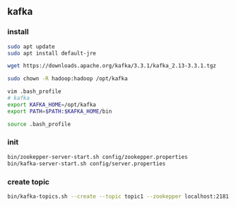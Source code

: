 ## kafka

### install

```  sh
sudo apt update
sudo apt install default-jre
```

``` sh
wget https://downloads.apache.org/kafka/3.3.1/kafka_2.13-3.3.1.tgz
```

``` sh
sudo chown -R hadoop:hadoop /opt/kafka
```

``` sh
vim .bash_profile
# kafka
export KAFKA_HOME=/opt/kafka
export PATH=$PATH:$KAFKA_HOME/bin
```

``` sh
source .bash_profile
```

### init

```sh
bin/zookepper-server-start.sh config/zookepper.properties
bin/kafka-server-start.sh config/server.properties
```

### create topic

``` sh
bin/kafka-topics.sh --create --topic topic1 --zookepper localhost:2181 --replication-factor 1 --partitions 1

```
